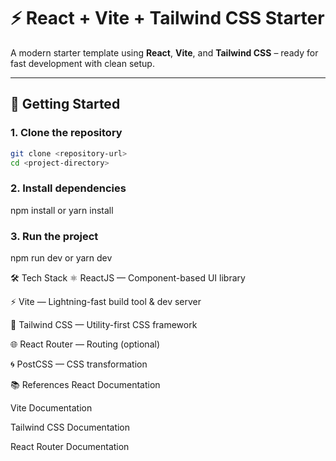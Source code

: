 # ⚡ React + Vite + Tailwind CSS Starter

A modern starter template using **React**, **Vite**, and **Tailwind CSS** – ready for fast development with clean setup.

---

## 🚀 Getting Started

### 1. Clone the repository

```bash
git clone <repository-url>
cd <project-directory>

```

### 2. Install dependencies

npm install
or
yarn install

### 3. Run the project

npm run dev
or
yarn dev

🛠️ Tech Stack
⚛️ ReactJS — Component-based UI library

⚡ Vite — Lightning-fast build tool & dev server

🎨 Tailwind CSS — Utility-first CSS framework

🌐 React Router — Routing (optional)

🌀 PostCSS — CSS transformation

📚 References
React Documentation

Vite Documentation

Tailwind CSS Documentation

React Router Documentation
